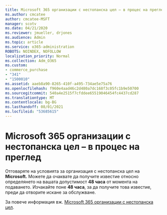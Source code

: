 ```yaml
---
title: Microsoft 365 организации с нестопанска цел – в процес на преглед
ms.author: cmcatee
author: cmcatee-MSFT
manager: scotv
ms.date: 04/21/2020
ms.reviewer: jmueller, drjones
ms.audience: Admin
ms.topic: article
ms.service: o365-administration
ROBOTS: NOINDEX, NOFOLLOW
localization_priority: Normal
ms.collection: Adm_O365
ms.custom:
- commerce_purchase
- "341"
- "1500010"
ms.assetid: aaeb8a90-8265-410f-a495-734ae5e75a76
ms.openlocfilehash: f960e4aad46c2d480a7dc168f3c05fc1b9e50700
ms.sourcegitcommit: 540a4e2515f7cfddee65519046454fc4437cd287
ms.translationtype: MT
ms.contentlocale: bg-BG
ms.lasthandoff: 08/01/2021
ms.locfileid: "53685615"
---
```

# <a name="microsoft-365-for-nonprofits---under-review"></a>Microsoft 365 организации с нестопанска цел – в процес на преглед

Отговаряте на условията за организация с нестопанска цел на **Microsoft.** Можете да очаквате да получите известие относно определянето на вашата допустимост **48 часа** от момента на подаването. Изчакайте поне **48 часа**, за да получите това известие, преди да отворите искане за обслужване. 

За повече информация вж. [Microsoft 365 организации с нестопанска цел](https://www.microsoft.com/nonprofits/microsoft-365). 

